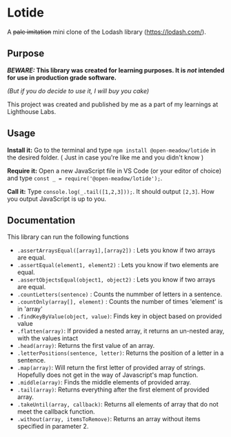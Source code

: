 # Lotide
A ~~pale imitation~~ mini clone of the Lodash library (https://lodash.com/).

## Purpose

**_BEWARE:_ This library was created for learning purposes. It is _not_ intended for use in production grade software.** 

*(But if you do decide to use it, I will buy you cake)*

This project was created and published by me as a part of my learnings at Lighthouse Labs.

## Usage

**Install it:** Go to the terminal and type `npm install @open-meadow/lotide` in the desired folder. ( Just in case you're like me and you didn't know )
  
**Require it:** Open a new JavaScript file in VS Code (or your editor of choice) and type `const _ = require('@open-meadow/lotide');`. 

**Call it:** Type `console.log(_.tail([1,2,3]));`. It should output `[2,3]`. How you output JavaScript is up to you.

## Documentation ##

This library can run the following functions
* `.assertArraysEqual([array1],[array2])` : Lets you know if two arrays are equal.
* `.assertEqual(element1, element2)` : Lets you know if two elements are equal.
* `.assertObjectsEqual(object1, object2)` : Lets you know if two arrays are equal.
* `.countLetters(sentence)` : Counts the nummber of letters in a sentence.
* `.countOnly(array[], element)` : Counts the number of times 'element' is in 'array'
* `.findKeyByValue(object, value)`: Finds key in object based on provided value
* `.flatten(array)`: If provided a nested array, it returns an un-nested aray, with the values intact
* `.head(array)`: Returns the first value of an array.
* `.letterPositions(sentence, letter)`: Returns the position of a letter in a sentence.
* `.map(array)`: Will return the first letter of provided array of strings. Hopefully does not get in the way of Javascript's map function.
* `.middle(array)`: Finds the middle elements of provided array.
* `.tail(array)`: Returns everything after the first element of provided array.
* `.takeUntil(array, callback)`: Returns all elements of array that do not meet the callback function.
* `.without(array, itemsToRemove)`: Returns an array without items specified in parameter 2. 
